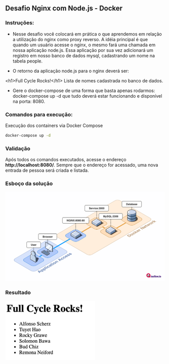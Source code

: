## Desafio Nginx com Node.js - Docker

### Instruções:

- Nesse desafio você colocará em prática o que aprendemos em relação a utilização do nginx como proxy reverso. A idéia principal é que quando um usuário acesse o nginx, o mesmo fará uma chamada em nossa aplicação node.js. Essa aplicação por sua vez adicionará um registro em nosso banco de dados mysql, cadastrando um nome na tabela people.

- O retorno da aplicação node.js para o nginx deverá ser:

&lt;h1>Full Cycle Rocks!&lt;/h1>
Lista de nomes cadastrada no banco de dados.

- Gere o docker-compose de uma forma que basta apenas rodarmos: docker-compose up -d que tudo deverá estar funcionando e disponível na porta: 8080.

### Comandos para execução:

Execução dos containers via Docker Compose
```sh
docker-compose up -d
```

### Validação

Após todos os comandos executados, acesse o endereço **http://localhost:8080/**. Sempre que o endereço for acessado, uma nova entrada de pessoa será criada e listada.

### Esboço da solução

![Esboço](/.github/esboco.png)

### Resultado

![Esboço](/.github/resultado_list.png)
